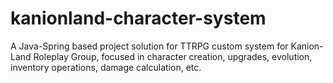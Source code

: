 # kanionland-character-system
A Java-Spring based project solution for TTRPG custom system for Kanion-Land Roleplay Group, focused in character creation, upgrades, evolution, inventory operations, damage calculation, etc.
